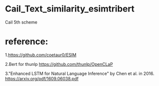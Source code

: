 # Cail_Text_similarity_esimtribert
Cail 5th scheme

# reference:
1.https://github.com/coetaur0/ESIM

2.Bert for thunlp https://github.com/thunlp/OpenCLaP

3."Enhanced LSTM for Natural Language Inference" by Chen et al. in 2016.
   https://arxiv.org/pdf/1609.06038.pdf
